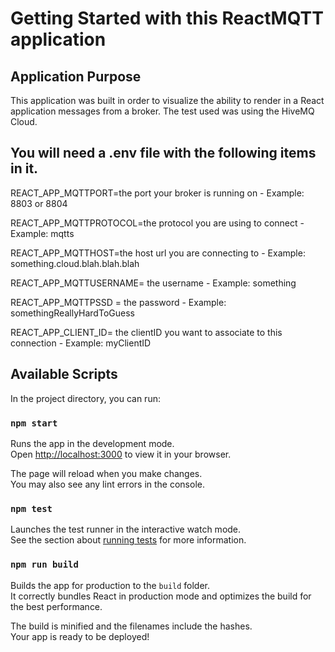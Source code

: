 # Getting Started with this ReactMQTT application

## Application Purpose 

This application was built in order to visualize the ability to render in a React application messages from a broker. The test used was using the HiveMQ Cloud. 

## You will need a .env file with the following items in it.  

REACT_APP_MQTTPORT=the port your broker is running on - Example: 8803 or 8804

REACT_APP_MQTTPROTOCOL=the protocol you are using to connect - Example: mqtts

REACT_APP_MQTTHOST=the host url you are connecting to - Example: something.cloud.blah.blah.blah

REACT_APP_MQTTUSERNAME= the username - Example: something

REACT_APP_MQTTPSSD = the password - Example: somethingReallyHardToGuess

REACT_APP_CLIENT_ID= the clientID you want to associate to this connection - Example: myClientID

## Available Scripts

In the project directory, you can run:

### `npm start`

Runs the app in the development mode.\
Open [http://localhost:3000](http://localhost:3000) to view it in your browser.

The page will reload when you make changes.\
You may also see any lint errors in the console.

### `npm test`

Launches the test runner in the interactive watch mode.\
See the section about [running tests](https://facebook.github.io/create-react-app/docs/running-tests) for more information.

### `npm run build`

Builds the app for production to the `build` folder.\
It correctly bundles React in production mode and optimizes the build for the best performance.

The build is minified and the filenames include the hashes.\
Your app is ready to be deployed!
